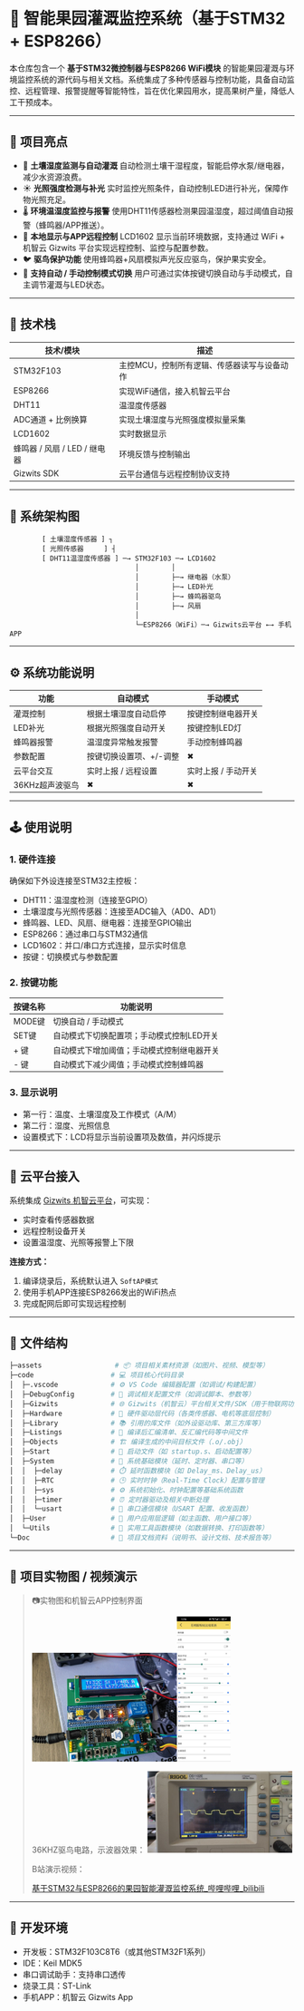 # 🍊 智能果园灌溉监控系统（基于STM32 + ESP8266）

本仓库包含一个 **基于STM32微控制器与ESP8266 WiFi模块** 的智能果园灌溉与环境监控系统的源代码与相关文档。系统集成了多种传感器与控制功能，具备自动监控、远程管理、报警提醒等智能特性，旨在优化果园用水，提高果树产量，降低人工干预成本。

------

## 🚀 项目亮点

- 🌱 **土壤湿度监测与自动灌溉**
   自动检测土壤干湿程度，智能启停水泵/继电器，减少水资源浪费。
- ☀️ **光照强度检测与补光**
   实时监控光照条件，自动控制LED进行补光，保障作物光照充足。
- 🌡️ **环境温湿度监控与报警**
   使用DHT11传感器检测果园温湿度，超过阈值自动报警（蜂鸣器/APP推送）。
- 📱 **本地显示与APP远程控制**
   LCD1602 显示当前环境数据，支持通过 WiFi + 机智云 Gizwits 平台实现远程控制、监控与配置参数。
- 🐦 **驱鸟保护功能**
   使用蜂鸣器+风扇模拟声光反应驱鸟，保护果实安全。
- 🔧 **支持自动 / 手动控制模式切换**
   用户可通过实体按键切换自动与手动模式，自主调节灌溉与LED状态。

------

## 🧰 技术栈

| 技术/模块                    | 描述                                        |
| ---------------------------- | ------------------------------------------- |
| STM32F103                    | 主控MCU，控制所有逻辑、传感器读写与设备动作 |
| ESP8266                      | 实现WiFi通信，接入机智云平台                |
| DHT11                        | 温湿度传感器                                |
| ADC通道 + 比例换算           | 实现土壤湿度与光照强度模拟量采集            |
| LCD1602                      | 实时数据显示                                |
| 蜂鸣器 / 风扇 / LED / 继电器 | 环境反馈与控制输出                          |
| Gizwits SDK                  | 云平台通信与远程控制协议支持                |

------

## 🧩 系统架构图

```
        [ 土壤湿度传感器 ] ┐
        [ 光照传感器     ] ┤
        [ DHT11温湿度传感器 ] ─→ STM32F103 ─→ LCD1602
                               │        │
                               │        ├─→ 继电器（水泵）
                               │        ├─→ LED补光
                               │        ├─→ 蜂鸣器驱鸟
                               │        ├─→ 风扇
                               │
                               └─ESP8266（WiFi）─→ Gizwits云平台 ←→ 手机APP
```

------

## ⚙️ 系统功能说明

| 功能            | 自动模式                | 手动模式            |
| --------------- | ----------------------- | ------------------- |
| 灌溉控制        | 根据土壤湿度自动启停    | 按键控制继电器开关  |
| LED补光         | 根据光照强度自动开关    | 按键控制LED灯       |
| 蜂鸣器报警      | 温湿度异常触发报警      | 手动控制蜂鸣器      |
| 参数配置        | 按键切换设置项、+/-调整 | ✖                   |
| 云平台交互      | 实时上报 / 远程设置     | 实时上报 / 手动开关 |
| 36KHz超声波驱鸟 | ✖                       | ✖                   |



------

## 🕹️ 使用说明

### 1. 硬件连接

确保如下外设连接至STM32主控板：

- DHT11：温湿度检测（连接至GPIO）
- 土壤湿度与光照传感器：连接至ADC输入（AD0、AD1）
- 蜂鸣器、LED、风扇、继电器：连接至GPIO输出
- ESP8266：通过串口与STM32通信
- LCD1602：并口/串口方式连接，显示实时信息
- 按键：切换模式与参数配置

### 2. 按键功能

| 按键名称 | 功能说明                                   |
| -------- | ------------------------------------------ |
| MODE键   | 切换自动 / 手动模式                        |
| SET键    | 自动模式下切换配置项；手动模式控制LED开关  |
| + 键     | 自动模式下增加阈值；手动模式控制继电器开关 |
| - 键     | 自动模式下减少阈值；手动模式控制蜂鸣器     |

### 3. 显示说明

- 第一行：温度、土壤湿度及工作模式（A/M）
- 第二行：湿度、光照信息
- 设置模式下：LCD将显示当前设置项及数值，并闪烁提示

------

## 🔗 云平台接入

系统集成 [Gizwits 机智云平台](https://www.gizwits.com/)，可实现：

- 实时查看传感器数据
- 远程控制设备开关
- 设置温湿度、光照等报警上下限

**连接方式：**

1. 编译烧录后，系统默认进入 `SoftAP模式`
2. 使用手机APP连接ESP8266发出的WiFi热点
3. 完成配网后即可实现远程控制

------

## 📁 文件结构

```bash
├─assets                  # 📦 项目相关素材资源（如图片、视频、模型等）
├─code                   # 💻 项目核心代码目录
│  ├─.vscode             # ⚙️ VS Code 编辑器配置（如调试/构建配置）
│  ├─DebugConfig         # 🐞 调试相关配置文件（如调试脚本、参数等）
│  ├─Gizwits             # 🌐 Gizwits（机智云）平台相关文件/SDK（用于物联网功能）
│  ├─Hardware            # 🔌 硬件驱动层代码（各类传感器、电机等底层控制）
│  ├─Library             # 📚 引用的库文件（如外设驱动库、第三方库等）
│  ├─Listings            # 🧾 编译后汇编清单、反汇编代码等中间文件
│  ├─Objects             # 🏗️ 编译生成的中间目标文件（.o/.obj）
│  ├─Start               # 🚀 启动文件（如 startup.s、启动配置等）
│  ├─System              # 🧠 系统基础模块（延时、定时器、串口等）
│  │  ├─delay            # ⏱️ 延时函数模块（如 Delay_ms、Delay_us）
│  │  ├─RTC              # 🕒 实时时钟（Real-Time Clock）配置与管理
│  │  ├─sys              # ⚙️ 系统初始化、时钟配置等基础系统函数
│  │  ├─timer            # ⏰ 定时器驱动及相关中断处理
│  │  └─usart            # 📡 串口通信模块（USART 配置、收发函数）
│  ├─User                # 👤 用户应用层逻辑（如主函数、用户接口等）
│  └─Utils               # 🧰 实用工具函数模块（如数据转换、打印函数等）
└─Doc                    # 📄 项目文档资料（说明书、设计文档、技术报告等）
```

------

## 📸 项目实物图 / 视频演示

> 📷实物图和机智云APP控制界面
>
> <img src="./assets/23ded8d1cfeabd025558fbe297af5f40.jpg" alt="23ded8d1cfeabd025558fbe297af5f40" style="zoom:25%;" /><img src="./assets/73cfdaa0291de2b97535c10402cdc881.jpg" alt="73cfdaa0291de2b97535c10402cdc881" style="zoom:25%;" />
>
> 36KHZ驱鸟电路，示波器效果：
> <img src="./assets/e2c950ab36da74f7d99cb233b52b488.jpg" alt="e2c950ab36da74f7d99cb233b52b488" style="zoom:25%;" />
>
> B站演示视频：
>
> [基于STM32与ESP8266的果园智能灌溉监控系统_哔哩哔哩_bilibili](https://www.bilibili.com/video/BV11RE5z2E7F/?vd_source=c899b188b620426fe3181bd45fd4e21b)



------

## 📌 开发环境

- 开发板：STM32F103C8T6（或其他STM32F1系列）
- IDE：Keil MDK5
- 串口调试助手：支持串口透传
- 烧录工具：ST-Link
- 手机APP：机智云 Gizwits App

